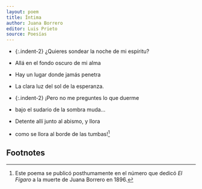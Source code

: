 ```yaml
---
layout: poem
title: Íntima
author: Juana Borrero
editor: Luis Prieto 
source: Poesías
---
```


- {:.indent-2} ¿Quieres sondear la noche de mi espíritu? 
- Allá en el fondo oscuro de mi alma
- Hay un lugar donde jamás penetra
- La clara luz del sol de la esperanza.

- {:.indent-2} ¡Pero no me preguntes lo que duerme
- bajo el sudario de la sombra muda...
- Detente allí junto al abismo, y llora
- como se llora al borde de las tumbas![^fn1]

## Footnotes
[^fn1]: Este poema se publicó posthumamente en el número que dedicó _El Fígaro_ a la muerte de Juana Borrero en 1896. 
